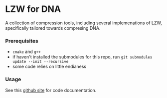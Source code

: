 # LZW for DNA

A collection of compression tools, including several implemenations of LZW, specifically tailored towards compresing DNA.

### Prerequisites

- `cmake` and `g++`
- if haven't installed the submodules for this repo, run `git submodules update --init --recursive`
- some code relies on little endianess

### Usage

See this [github site](https://cadencorontzos.github.io/lzwfordna/) for code documentation.
